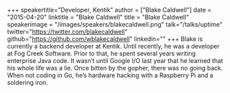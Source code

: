 +++
speakertitle="Developer, Kentik"
author = ["Blake Caldwell"]
date = "2015-04-20"
linktitle = "Blake Caldwell"
title = "Blake Caldwell"
speakerimage = "/images/speakers/blakecaldwell.png"
talk="/talks/uptime"
twitter="https://twitter.com/blakecaldwell"
github="https://github.com/wblakecaldwell"
linkedin=""
+++
Blake is currently a backend developer at Kentik. Until recently, he was a developer at Fog Creek Software. Prior to that, he spent several years writing enterprise Java code. It wasn’t until Google I/O last year that he learned that his whole life was a lie. Once bitten by the gopher, there was no going back. When not coding in Go, he’s hardware hacking with a Raspberry Pi and a soldering iron.
